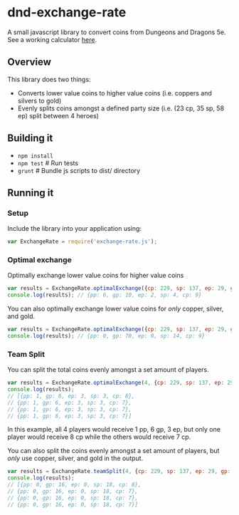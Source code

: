 # dnd-exchange-rate

A small javascript library to convert coins from Dungeons and Dragons 5e. 
See a working calculator [here](http://stephthedev.com/dnd-exchange-rate/).

## Overview
This library does two things:
* Converts lower value coins to higher value coins (i.e. coppers and silvers to gold)
* Evenly splits coins amongst a defined party size (i.e. (23 cp, 35 sp, 58 ep) split between 4 heroes)

## Building it
* `npm install`
* `npm test`	# Run tests
* `grunt`	# Bundle js scripts to dist/ directory


## Running it
### Setup
Include the library into your application using:
```js
var ExchangeRate = require('exchange-rate.js');
```
### Optimal exchange
Optimally exchange lower value coins for higher value coins
```js
var results = ExchangeRate.optimalExchange({cp: 229, sp: 137, ep: 29, gp: 41});
console.log(results); // {pp: 6, gp: 10, ep: 2, sp: 4, cp: 9}
```
You can also optimally exchange lower value coins for *only* copper, silver, and gold. 
```js
var results = ExchangeRate.optimalExchange({cp: 229, sp: 137, ep: 29, gp: 41}, ["cp", "sp", "gp"]);
console.log(results); // {pp: 0, gp: 70, ep: 0, sp: 14, cp: 9}
```

### Team Split
You can split the total coins evenly amongst a set amount of players. 
```js
var results = ExchangeRate.optimalExchange(4, {cp: 229, sp: 137, ep: 29, gp: 41});
console.log(results); 
// [{pp: 1, gp: 6, ep: 3, sp: 3, cp: 8}, 
// {pp: 1, gp: 6, ep: 3, sp: 3, cp: 7},
// {pp: 1, gp: 6, ep: 3, sp: 3, cp: 7}, 
// {pp: 1, gp: 6, ep: 3, sp: 3, cp: 7}]
```
In this example, all 4 players would receive 1 pp, 6 gp, 3 ep, but only one player would receive 8 cp while the others would  receive 7 cp. 

You can also split the coins evenly amongst a set amount of players, but *only* use copper, silver, and gold in the output.
```js
var results = ExchangeRate.teamSplit(4, {cp: 229, sp: 137, ep: 29, gp: 41}, ["cp", "sp", "gp"]);
console.log(results);
// [{pp: 0, gp: 16, ep: 0, sp: 18, cp: 8},
// {pp: 0, gp: 16, ep: 0, sp: 18, cp: 7},
// {pp: 0, gp: 16, ep: 0, sp: 18, cp: 7},
// {pp: 0, gp: 16, ep: 0, sp: 18, cp: 7}]
```

